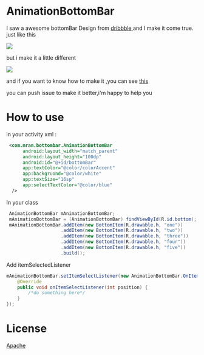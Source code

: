 # AnimationBottomBar

I saw a awesome bottomBar Design from [dribbble](https://dribbble.com/shots/2071319-GIF-of-the-Tapbar-Interactions),and I make it come true.
just like this
  
![](http://oe38oe3ti.bkt.clouddn.com/17-9-6/16156701.jpg)

but i make it a little different

![](http://oe38oe3ti.bkt.clouddn.com/17-9-8/88688725.jpg)

and if you want to know how to make it ,you can see [this](https://mran.github.io/2017/09/08/%E5%81%9A%E4%B8%80%E4%B8%AAbottomBar/)

you can push issue to make it better,i'm happy to help you
# How to use
in your activity xml :
```xml
 <com.mran.bottombar.AnimationBottomBar
      android:layout_width="match_parent"
      android:layout_height="100dp"
      android:id="@+id/bottomBar"
      app:textColor="@color/colorAccent"
      app:backgruond="@color/white"
      app:textSize="16sp"
      app:selectTextColor="@color/blue"
  />
```
In your class
```java
 AnimationBottomBar mAnimationBottomBar;
 mAnimationBottomBar = (AnimationBottomBar) findViewById(R.id.bottom);
 mAnimationBottomBar.addItem(new BottomItem(R.drawable.h, "one"))
                    .addItem(new BottomItem(R.drawable.h, "two"))
                    .addItem(new BottomItem(R.drawable.h, "three"))
                    .addItem(new BottomItem(R.drawable.h, "four"))
                    .addItem(new BottomItem(R.drawable.h, "five"))
                    .build();
```
Add itemSelectedListener
```java
mAnimationBottomBar.setItemSelectListener(new AnimationBottomBar.OnItemSelectListener() {
    @Override
    public void onItemSelectListener(int position) {
        /*do something here*/
    }
});
```
# License
[Apache](http://www.apache.org/licenses/LICENSE-2.0.html)